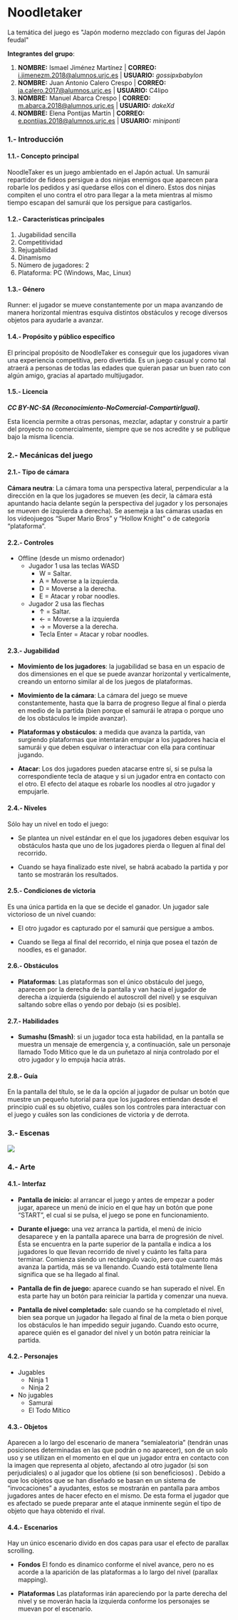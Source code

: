# Noodletaker
La temática del juego es "Japón moderno mezclado con figuras del Japón feudal"

**Integrantes del grupo**:
1. **NOMBRE:** Ismael Jiménez Martínez | **CORREO:** i.jimenezm.2018@alumnos.urjc.es | **USUARIO:** _gossipxbabylon_
2. **NOMBRE:** Juan Antonio Calero Crespo | **CORREO:** ja.calero.2017@alumnos.urjc.es | **USUARIO:** C4lipo
3. **NOMBRE:** Manuel Abarca Crespo | **CORREO:** m.abarca.2018@alumnos.urjc.es | **USUARIO:** _dakeXd_
4. **NOMBRE:** Elena Pontijas Martín | **CORREO:** e.pontijas.2018@alumnos.urjc.es | **USUARIO:** _miniponti_



### 1.- Introducción
#### 1.1.- Concepto principal
NoodleTaker es un juego ambientado en el Japón actual. Un samurái repartidor de fideos persigue a dos ninjas enemigos que aparecen para robarle los pedidos y así quedarse ellos con el dinero. Estos dos ninjas compiten el uno contra el otro para llegar a la meta mientras al mismo tiempo escapan del samurái que los persigue para castigarlos.
  
#### 1.2.- Características principales
1. Jugabilidad sencilla
2. Competitividad
3. Rejugabilidad
4. Dinamismo
5. Número de jugadores: 2
6. Plataforma: PC (Windows, Mac, Linux)

#### 1.3.- Género
Runner: el jugador se mueve constantemente por un mapa avanzando de manera horizontal mientras esquiva distintos obstáculos y recoge diversos objetos para ayudarle a avanzar.

#### 1.4.- Propósito y público específico
El principal propósito de NoodleTaker es conseguir que los jugadores vivan una  experiencia competitiva, pero divertida. Es un juego casual y como tal atraerá a personas de todas las edades que quieran pasar un buen rato con algún amigo, gracias al apartado multijugador. 

#### 1.5.- Licencia
___CC BY-NC-SA (Reconocimiento-NoComercial-CompartirIgual).___

Esta licencia permite a otras personas, mezclar, adaptar y construir a partir del proyecto no comercialmente, siempre que se nos acredite y se publique bajo la misma licencia.

### 2.- Mecánicas del juego
#### 2.1.- Tipo de cámara
__Cámara neutra__: La cámara toma una perspectiva lateral, perpendicular a la dirección en la que los jugadores se mueven (es decir, la cámara está apuntando hacia delante según la perspectiva del jugador y los personajes se mueven de izquierda a derecha). Se asemeja a las cámaras usadas en los videojuegos “Super Mario Bros” y “Hollow Knight” o de categoría “plataforma”. 

#### 2.2.- Controles
* Offline (desde un mismo ordenador)
	* Jugador 1 usa las teclas WASD
		* W = Saltar.
		* A = Moverse a la izquierda.
		* D = Moverse a la derecha.
		* E = Atacar y robar noodles.
	* Jugador 2 usa las flechas
		* ↑ = Saltar.
		* ← = Moverse a la izquierda
		* → = Moverse a la derecha.
		* Tecla Enter = Atacar y robar noodles.


#### 2.3.- Jugabilidad
* **Movimiento de los jugadores**: la jugabilidad se basa en un espacio de dos dimensiones en el que se puede avanzar horizontal y verticalmente, creando un entorno similar al de los juegos de plataformas.

* **Movimiento de la cámara**: La cámara del juego se mueve constantemente, hasta que la barra de progreso llegue al final o pierda en medio de la partida (bien porque el samurái le atrapa o porque uno de los obstáculos le impide avanzar).

* **Plataformas y obstáculos**: a medida que avanza la partida, van surgiendo plataformas que intentarán empujar a los jugadores hacia el samurái y que deben esquivar o interactuar con ella para continuar jugando.

* **Atacar**: Los dos jugadores pueden atacarse entre sí, si se pulsa la correspondiente tecla de ataque y si un jugador entra en contacto con el otro. El efecto del ataque es robarle los noodles al otro jugador y empujarle.

#### 2.4.- Niveles
Sólo hay un nivel en todo el juego:

* Se plantea un nivel estándar en el que los jugadores deben esquivar los obstáculos hasta que uno de los jugadores pierda o lleguen al final del recorrido.

* Cuando se haya finalizado este nivel, se habrá acabado la partida y por tanto se mostrarán los resultados.

#### 2.5.- Condiciones de victoria
Es una única partida en la que se decide el ganador. Un jugador sale victorioso de un nivel cuando:

* El otro jugador es capturado por el samurái que persigue a ambos.

* Cuando se llega al final del recorrido, el ninja que posea el tazón de noodles, es el ganador.

#### 2.6.- Obstáculos
* **Plataformas**: Las plataformas son el único obstáculo del juego, aparecen por la derecha de la pantalla y van hacia el jugador de derecha a izquierda (siguiendo el autoscroll del nivel) y se esquivan saltando sobre ellas o yendo por debajo (si es posible).

#### 2.7.- Habilidades
* **Sumashu (Smash)**: si un jugador toca esta habilidad, en la pantalla se muestra un mensaje de emergencia y, a continuación, sale un personaje llamado Todo Mítico que le da un puñetazo al ninja controlado por el otro jugador y lo empuja hacia atrás.

#### 2.8.- Guía
En la pantalla del título, se le da la opción al jugador de pulsar un botón que muestre un pequeño tutorial para que los jugadores entiendan desde el principio cuál es su objetivo, cuáles son los controles para interactuar con el juego y cuáles son las condiciones de victoria y de derrota.

### 3.- Escenas
![](https://github.com/miniponti/noodletaker/blob/main/assets/interface/scenes/START_SCENE.PNG)
	
### 4.- Arte
#### 4.1.- Interfaz
* **Pantalla de inicio:** al arrancar el juego y antes de empezar a poder jugar, aparece un menú de inicio en el que hay un botón que pone “START”, el cual si se pulsa, el juego se pone en funcionamiento.

* **Durante el juego:** una vez arranca la partida, el menú de inicio desaparece y en la pantalla aparece una barra de progresión de nivel. Ésta se encuentra en la parte superior de la pantalla e indica a los jugadores lo que llevan recorrido de nivel y cuánto les falta para terminar. Comienza siendo un rectángulo vacío, pero que cuanto más avanza la partida, más se va llenando. Cuando está totalmente llena significa que se ha llegado al final.

* **Pantalla de fin de juego:** aparece cuando se han superado el nivel. En esta parte hay un botón para reiniciar la partida y comenzar una nueva.

* **Pantalla de nivel completado:** sale cuando se ha completado el nivel, bien sea porque un jugador ha llegado al final de la meta o bien porque los obstáculos le han impedido seguir jugando. Cuando esto ocurre, aparece quién es el ganador del nivel y un botón patra reiniciar la partida.

#### 4.2.- Personajes
* Jugables
	* Ninja 1
	* Ninja 2
* No jugables
	* Samurai
	* El Todo Mítico
	
#### 4.3.- Objetos
Aparecen a lo largo del escenario de manera “semialeatoria” (tendrán unas posiciones determinadas en las que podrán o no aparecer), son de un solo uso y se utilizan en el momento en el que un jugador entra en contacto con la imagen que representa al objeto, afectando al otro jugador (si son perjudiciales) o al jugador que los obtiene (si son beneficiosos) . 
Debido a que los objetos que se han diseñado se basan en un sistema de “invocaciones” a ayudantes, estos se mostrarán en pantalla para ambos jugadores antes de hacer efecto en el mismo. De esta forma el jugador que es afectado se puede preparar ante el ataque inminente según el tipo de objeto que haya obtenido el rival.

#### 4.4.- Escenarios
Hay un único escenario divido en dos capas para usar el efecto de parallax scrolling.

* **Fondos** El fondo es dinamico conforme el nivel avance, pero no es acorde a la aparición de las plataformas a lo largo del nivel (parallax mapping).
	
* **Plataformas** Las plataformas irán apareciendo por la parte derecha del nivel y se moverán hacia la izquierda conforme los personajes se muevan por el escenario.

